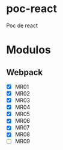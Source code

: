 # poc-react
Poc de react

# Modulos 
## Webpack
- [x] MR01
- [x] MR02
- [x] MR03
- [x] MR04
- [x] MR05 
- [x] MR06
- [x] MR07
- [x] MR08
- [ ] MR09